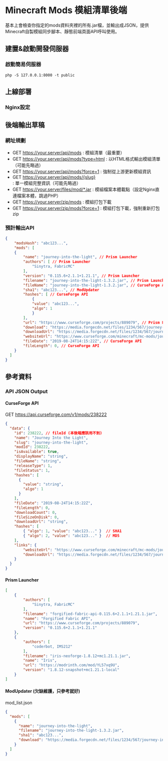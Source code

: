 Minecraft Mods 模組清單後端
===

基本上會檢查你指定的mods資料夾裡的所有.jar檔，並輸出成JSON，提供Minecraft自製模組同步腳本、靜態前端頁面API呼叫使用。


## 建置&啟動開發伺服器

### 啟動簡易伺服器
```
php -S 127.0.0.1:8000 -t public
```

## 上線部署
### Nginx設定

## 後端輸出草稿
### 網址規劃
* GET https://your.server/api/mods : 模組清單（最重要）
* GET https://your.server/api/mods?type=html : 以HTML格式輸出模組清單（可能先略過）
* GET https://your.server/api/mods?force=1 : 強制從上游更新模組資訊
* GET https://your.server/api/mods/{slug} : 單一模組完整資訊（可能先略過）
* GET https://your.server/files/mod/*.jar : 模組檔案本體載點（設定Nginx直連檔案本體，跳過PHP）
* GET https://your.server/zip/mods : 模組打包下載
* GET https://your.server/zip/mods?force=1 : 模組打包下載，強制重新打包zip

### 預計輸出API
```json
{
    "modsHash": "abc123...",
    "mods": [
    {
        "name": "journey-into-the-light", // Prism Launcher
        "authors": [ // Prism Launcher
            "Sinytra, FabricMC"
        ],
        "version": "0.115.6+2.1.1+1.21.1", // Prism Launcher
        "filename": "journey-into-the-light-1.3.2.jar", // Prism Launcher
        "fileName": "journey-into-the-light-1.3.2.jar", // CurseForge API
        "sha1": "abc123...", // ModUpdater
        "hashes": [ // CurseForge API
            {
            "value": "abc123...",
            "algo": 1
            }
        ],
        "url": "https://www.curseforge.com/projects/889079", // Prism Launcher
        "download": "https://media.forgecdn.net/files/1234/567/journey-into-the-light-1.3.2.jar", // ModUpdater
        "downloadUrl": "https://media.forgecdn.net/files/1234/567/journey-into-the-light-1.3.2.jar", // CurseForge API
        "websiteUrl": "https://www.curseforge.com/minecraft/mc-mods/journey-into-the-light", // CurseForge API
        "fileDate": "2019-08-24T14:15:22Z", // CurseForge API
        "fileLength": 0, // CurseForge API
    }
  ]
}
```

## 參考資料
### API JSON Output

#### CurseForge API
GET https://api.curseforge.com/v1/mods/238222

```json
{
  "data": {
    "id": 238222, // fileId (本後端應該用不到)
    "name": "Journey Into the Light",
    "slug": "journey-into-the-light",
    "modId": 238222,
    "isAvailable": true,
    "displayName": "string",
    "fileName": "string",
    "releaseType": 1,
    "fileStatus": 1,
    "hashes": [
      {
        "value": "string",
        "algo": 1
      }
    ],
    "fileDate": "2019-08-24T14:15:22Z",
    "fileLength": 0,
    "downloadCount": 0,
    "fileSizeOnDisk": 0,
    "downloadUrl": "string",
    "hashes": [
        { "algo": 1, "value": "abc123..." }  // SHA1
        { "algo": 2, "value": "abc123..." }  // MD5
    ],
    "links": {
        "websiteUrl": "https://www.curseforge.com/minecraft/mc-mods/journey-into-the-light",
        "downloadUrl": "https://media.forgecdn.net/files/1234/567/journey-into-the-light-1.3.2.jar"
    }
  }
}
```

#### Prism Launcher

```json
[
    {
        "authors": [
            "Sinytra, FabricMC"
        ],
        "filename": "forgified-fabric-api-0.115.6+2.1.1+1.21.1.jar",
        "name": "Forgified Fabric API",
        "url": "https://www.curseforge.com/projects/889079",
        "version": "0.115.6+2.1.1+1.21.1"
    },
    {
        "authors": [
            "coderbot, IMS212"
        ],
        "filename": "iris-neoforge-1.8.12+mc1.21.1.jar",
        "name": "Iris",
        "url": "https://modrinth.com/mod/YL57xq9U",
        "version": "1.8.12-snapshot+mc1.21.1-local"
    }
]
```

#### ModUpdater (欠缺維護，只參考就好)
mod_list.json

```json
{
  "mods": [
    {
      "name": "journey-into-the-light",
      "filename": "journey-into-the-light-1.3.2.jar",
      "sha1": "abc123...",
      "download": "https://media.forgecdn.net/files/1234/567/journey-into-the-light-1.3.2.jar"
    }
  ]
}
```
